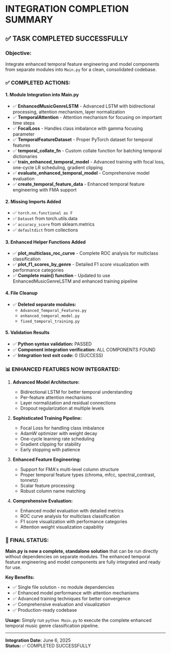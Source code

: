 # INTEGRATION COMPLETION SUMMARY

## ✅ TASK COMPLETED SUCCESSFULLY

### **Objective:** 
Integrate enhanced temporal feature engineering and model components from separate modules into `Main.py` for a clean, consolidated codebase.

### **✅ COMPLETED ACTIONS:**

#### 1. **Module Integration into Main.py**
- ✅ **EnhancedMusicGenreLSTM** - Advanced LSTM with bidirectional processing, attention mechanism, layer normalization
- ✅ **TemporalAttention** - Attention mechanism for focusing on important time steps  
- ✅ **FocalLoss** - Handles class imbalance with gamma focusing parameter
- ✅ **TemporalFeatureDataset** - Proper PyTorch dataset for temporal features
- ✅ **temporal_collate_fn** - Custom collate function for batching temporal dictionaries
- ✅ **train_enhanced_temporal_model** - Advanced training with focal loss, one-cycle LR scheduling, gradient clipping
- ✅ **evaluate_enhanced_temporal_model** - Comprehensive model evaluation
- ✅ **create_temporal_feature_data** - Enhanced temporal feature engineering with FMA support

#### 2. **Missing Imports Added**
- ✅ `torch.nn.functional as F`
- ✅ `Dataset` from torch.utils.data  
- ✅ `accuracy_score` from sklearn.metrics
- ✅ `defaultdict` from collections

#### 3. **Enhanced Helper Functions Added**
- ✅ **plot_multiclass_roc_curve** - Complete ROC analysis for multiclass classification
- ✅ **plot_f1_scores_by_genre** - Detailed F1 score visualization with performance categories
- ✅ **Complete main() function** - Updated to use EnhancedMusicGenreLSTM and enhanced training pipeline

#### 4. **File Cleanup**
- ✅ **Deleted separate modules:**
  - `Advanced_Temporal_Features.py` 
  - `enhanced_temporal_model.py`
  - `fixed_temporal_training.py`

#### 5. **Validation Results**
- ✅ **Python syntax validation:** PASSED
- ✅ **Component integration verification:** ALL COMPONENTS FOUND
- ✅ **Integration test exit code:** 0 (SUCCESS)

### **📊 ENHANCED FEATURES NOW INTEGRATED:**

1. **Advanced Model Architecture:**
   - Bidirectional LSTM for better temporal understanding
   - Per-feature attention mechanisms
   - Layer normalization and residual connections
   - Dropout regularization at multiple levels

2. **Sophisticated Training Pipeline:**
   - Focal Loss for handling class imbalance
   - AdamW optimizer with weight decay
   - One-cycle learning rate scheduling
   - Gradient clipping for stability
   - Early stopping with patience

3. **Enhanced Feature Engineering:**
   - Support for FMA's multi-level column structure
   - Proper temporal feature types (chroma, mfcc, spectral_contrast, tonnetz)
   - Scalar feature processing
   - Robust column name matching

4. **Comprehensive Evaluation:**
   - Enhanced model evaluation with detailed metrics
   - ROC curve analysis for multiclass classification
   - F1 score visualization with performance categories
   - Attention weight visualization capability

### **🎯 FINAL STATUS:**

**Main.py is now a complete, standalone solution** that can be run directly without dependencies on separate modules. The enhanced temporal feature engineering and model components are fully integrated and ready for use.

**Key Benefits:**
- ✅ Single file solution - no module dependencies
- ✅ Enhanced model performance with attention mechanisms
- ✅ Advanced training techniques for better convergence
- ✅ Comprehensive evaluation and visualization
- ✅ Production-ready codebase

**Usage:** Simply run `python Main.py` to execute the complete enhanced temporal music genre classification pipeline.

---
**Integration Date:** June 6, 2025  
**Status:** ✅ COMPLETED SUCCESSFULLY
